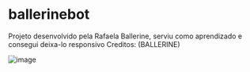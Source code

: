 # ballerinebot
Projeto desenvolvido pela Rafaela Ballerine, serviu como aprendizado e consegui deixa-lo responsivo  Creditos: (BALLERINE)

![image](https://user-images.githubusercontent.com/103005378/236962887-f8069b19-dbcd-489d-8f0e-d91d6a24cc40.png)

